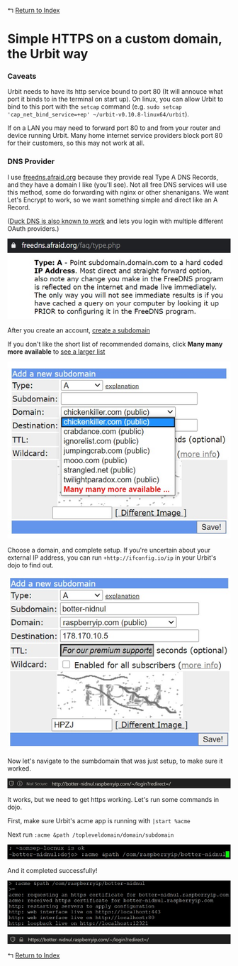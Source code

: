 ↰ [Return to Index](index.md)

# Simple HTTPS on a custom domain, the Urbit way

### Caveats

Urbit needs to have its http service bound to port 80 (It will annouce what port it binds to in the terminal on start up). On linux, you can allow Urbit to bind to this port with the `setcap` command (e.g. `sudo setcap 'cap_net_bind_service=+ep' ~/urbit-v0.10.8-linux64/urbit`).

If on a LAN you may need to forward port 80 to and from your router and device running Urbit. Many home internet service providers block port 80 for their customers, so this may not work at all.

### DNS Provider

I use [freedns.afraid.org](https://freedns.afraid.org/) because they provide real Type A DNS Records, and they have a domain I like (you'll see). Not all free DNS services will use this method, some do forwarding with nginx or other shenanigans. We want Let's Encrypt to work, so we want something simple and direct like an A Record.

([Duck DNS is also known to work](https://www.duckdns.org/) and lets you login with multiple different OAuth providers.)

![Type A Definition](assets/type_a.jpg)

After you create an account, [create a subdomain](http://freedns.afraid.org/subdomain/)

If you don't like the short list of recommended domains, click **Many many more available** to [see a larger list](http://freedns.afraid.org/domain/registry/)

![Many many more domains](assets/chickenkiller.jpg)

Choose a domain, and complete setup. If you're uncertain about your external IP address, you can run `+http://ifconfig.io/ip` in your Urbit's dojo to find out.

![botter-nidnul.raspberryip.com setup](assets/raspberryip.jpg)

Now let's navigate to the sumbdomain that was just setup, to make sure it worked.

![Not Secure](assets/not_secure.jpg)

It works, but we need to get https working. Let's run some commands in dojo.

First, make sure Urbit's acme app is running with `|start %acme`

Next run `:acme &path /topleveldomain/domain/subdomain`

![:acme &path /com/raspberryip/botter-nidnul](assets/acme_path.jpg)

And it completed successfully!

![acme: received https certificate](assets/successful.jpg)

![Secure](assets/secure.jpg)

↰ [Return to Index](index.md)
